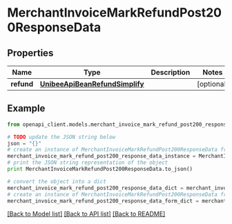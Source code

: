 # MerchantInvoiceMarkRefundPost200ResponseData


## Properties

Name | Type | Description | Notes
------------ | ------------- | ------------- | -------------
**refund** | [**UnibeeApiBeanRefundSimplify**](UnibeeApiBeanRefundSimplify.md) |  | [optional] 

## Example

```python
from openapi_client.models.merchant_invoice_mark_refund_post200_response_data import MerchantInvoiceMarkRefundPost200ResponseData

# TODO update the JSON string below
json = "{}"
# create an instance of MerchantInvoiceMarkRefundPost200ResponseData from a JSON string
merchant_invoice_mark_refund_post200_response_data_instance = MerchantInvoiceMarkRefundPost200ResponseData.from_json(json)
# print the JSON string representation of the object
print MerchantInvoiceMarkRefundPost200ResponseData.to_json()

# convert the object into a dict
merchant_invoice_mark_refund_post200_response_data_dict = merchant_invoice_mark_refund_post200_response_data_instance.to_dict()
# create an instance of MerchantInvoiceMarkRefundPost200ResponseData from a dict
merchant_invoice_mark_refund_post200_response_data_form_dict = merchant_invoice_mark_refund_post200_response_data.from_dict(merchant_invoice_mark_refund_post200_response_data_dict)
```
[[Back to Model list]](../README.md#documentation-for-models) [[Back to API list]](../README.md#documentation-for-api-endpoints) [[Back to README]](../README.md)


